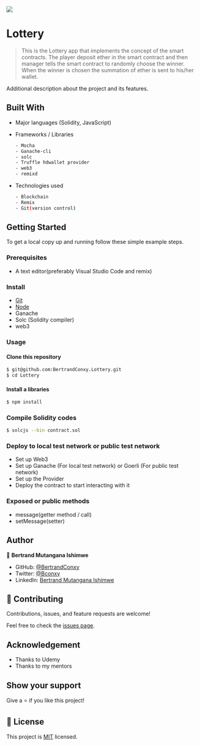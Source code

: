 ![](https://img.shields.io/badge/SmartContract)
# Lottery
> This is the Lottery app that implements the concept of the smart contracts. The player deposit ether in the smart contract and then manager tells the smart contract to randomly choose the winner. When the winner is chosen the summation of ether is sent to his/her wallet.


Additional description about the project and its features.

## Built With

- Major languages (Solidity, JavaScript)

- Frameworks / Libraries
  ```bash
  - Mocha
  - Ganache-cli
  - solc
  - Truffle hdwallet provider
  - web3
  - remixd
  ```

- Technologies used 
  
  ``` bash
  - Blockchain
  - Remix
  - Git(version control)
  ```

## Getting Started

To get a local copy up and running follow these simple example steps.

### Prerequisites
 - A text editor(preferably Visual Studio Code and remix)

### Install
  -  [Git](https://git-scm.com/downloads)
  -  [Node](https://nodejs.org/en/download/)
  - Ganache
  - Solc (Solidity compiler)
  - web3

### Usage
#### Clone this repository

```bash
$ git@github.com:BertrandConxy.Lottery.git
$ cd Lottery
```
#### Install a libraries

```bash
$ npm install
```

### Compile Solidity codes

```bash
$ solcjs --bin contract.sol
```

### Deploy to local test network or public test network
- Set up Web3
- Set up Ganache (For local test network) or Goerli (For public test network)
- Set up the Provider
- Deploy the contract to start interacting with it

### Exposed or public methods
- message(getter method / call)
- setMessage(setter)

## Author

👤 **Bertrand Mutangana Ishimwe**

- GitHub: [@BertrandConxy](https://github.com/BertrandConxy)
- Twitter: [@Bconxy](https://twitter.com/BertrandMutanga)
- LinkedIn: [Bertrand Mutangana Ishimwe](https://www.linkedin.com/in/bertrandmutangana)

## 🤝 Contributing

Contributions, issues, and feature requests are welcome!

Feel free to check the [issues page](https://github.com/BertrandConxy/Lottery/issues).

## Acknowledgement
- Thanks to Udemy
- Thanks to my mentors

## Show your support

Give a ⭐️ if you like this project!

## 📝 License

This project is [MIT](https://opensource.org/licenses/MIT) licensed.
